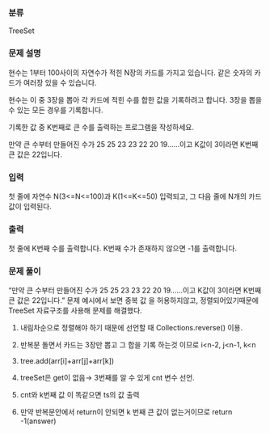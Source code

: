 ### 분류

TreeSet

### 문제 설명

<p>
현수는 1부터 100사이의 자연수가 적힌 N장의 카드를 가지고 있습니다. 같은 숫자의 카드가 여러장 있을 수 있습니다.

현수는 이 중 3장을 뽑아 각 카드에 적힌 수를 합한 값을 기록하려고 합니다. 3장을 뽑을 수 있는 모든 경우를 기록합니다.

기록한 값 중 K번째로 큰 수를 출력하는 프로그램을 작성하세요.

만약 큰 수부터 만들어진 수가 25 25 23 23 22 20 19......이고 K값이 3이라면 K번째 큰 값은 22입니다.
</p>


### 입력

 <p>첫 줄에 자연수 N(3<=N<=100)과 K(1<=K<=50) 입력되고, 그 다음 줄에 N개의 카드값이 입력된다.</p>

### 출력

 <p>첫 줄에 K번째 수를 출력합니다. K번째 수가 존재하지 않으면 -1를 출력합니다.</p>

### 문제 풀이

<p>
“만약 큰 수부터 만들어진 수가 25 25 23 23 22 20 19......이고 K값이 3이라면 K번째 큰 값은 22입니다.” 문제 예시에서 보면 중복 값 을 허용하지않고, 정렬되어있기때문에 TreeSet 자료구조를 사용해 문제를 해결했다.

1. 내림차순으로 정렬해야 하기 때문에 선언할 때 Collections.reverse() 이용.

2. 반복문 돌면서 카드는 3장만 뽑고 그 합을 기록 하는것 이므로 i<n-2, j<n-1, k<n

3. tree.add(arr[i]+arr[j]+arr[k])

4. treeSet은 get이 없음→ 3번째를 알 수 있게 cnt 변수 선언.

5. cnt와 k번째 값 이 똑같으면 ts의 값 출력

6. 만약 반복문안에서 return이 안되면 k 번째 큰 값이 없는거이므로 return -1(answer)
</p>
